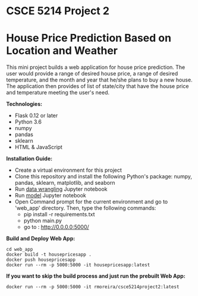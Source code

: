 # CSCE 5214 Project 2
# House Price Prediction Based on Location and Weather

This mini project builds a web application for house price prediction. The user would provide a range of desired house price, a range of desired temperature, and the month and year that he/she plans to buy a new house. The application then provides of list of state/city that have the house price and temperature meeting the user's need.

__Technologies:__
- Flask 0.12 or later
- Python 3.6
- numpy
- pandas
- sklearn
- HTML & JavaScript

__Installation Guide:__
- Create a virtual environment for this project
- Clone this repository and install the following Python's package: numpy, pandas, sklearn, matplotlib, and seaborn
- Run [data wrangling](data_wrangling.ipynb) Jupyter notebook
- Run [model](model.ipynb) Jupyter notebook
- Open Command prompt for the current environment and go to 'web_app' directory. Then, type the following commands:
  - pip install -r requirements.txt
  - python main.py
  - go to : http://0.0.0.0:5000/
  
 __Build and Deploy Web App:__
 ```
cd web_app
docker build -t housepricesapp .
docker push housepricesapp
docker run --rm -p 5000:5000 -it housepricesapp:latest
``` 

__If you want to skip the build process and just run the prebuilt Web App:__
```
docker run --rm -p 5000:5000 -it rmoreira/csce5214project2:latest
```